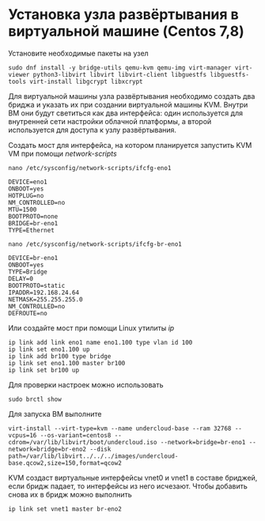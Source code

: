 # Установка узла развёртывания в виртуальной машине (Centos 7,8) 

Установите необходимые пакеты на узел 
~~~shell
sudo dnf install -y bridge-utils qemu-kvm qemu-img virt-manager virt-viewer python3-libvirt libvirt libvirt-client libguestfs libguestfs-tools virt-install libgcrypt libxcrypt
~~~

Для виртуальной машины узла развёртывания необходимо создать два бриджа и указать их при создании виртуальной машины KVM. 
Внутри ВМ они будут светиться как два интерфейса: один используется для внутренней сети настройки облачной платформы, а второй используется для доступа к узлу развёртывания.  

Создать мост для интерфейса, на котором планируется запустить KVM VM при помощи _network-scripts_
~~~shell
nano /etc/sysconfig/network-scripts/ifcfg-eno1
~~~
~~~
DEVICE=eno1
ONBOOT=yes
HOTPLUG=no
NM_CONTROLLED=no
MTU=1500
BOOTPROTO=none
BRIDGE=br-eno1
TYPE=Ethernet
~~~
~~~shell
nano /etc/sysconfig/network-scripts/ifcfg-br-eno1
~~~
~~~
DEVICE=br-eno1
ONBOOT=yes
TYPE=Bridge
DELAY=0
BOOTPROTO=static
IPADDR=192.168.24.64
NETMASK=255.255.255.0
NM_CONTROLLED=no
DEFROUTE=no
~~~

Или создайте мост при помощи Linux утилиты _ip_
~~~shell
ip link add link eno1 name eno1.100 type vlan id 100
ip link set eno1.100 up
ip link add br100 type bridge 
ip link set eno1.100 master br100
ip link set br100 up
~~~

Для проверки настроек можно использовать 
~~~shell
sudo brctl show
~~~

Для запуска ВМ выполните
~~~shell
virt-install --virt-type=kvm --name undercloud-base --ram 32768 --vcpus=16 --os-variant=centos8 --cdrom=/var/lib/libvirt/boot/undercloud.iso --network=bridge=br-eno1 --network=bridge=br-eno2 --disk path=/var/lib/libvirt../../../images/undercloud-base.qcow2,size=150,format=qcow2
~~~

KVM создаст виртуальные интерфейсы vnet0 и vnet1 в составе бриджей, если бридж падает, то интерфейсы из него исчезают. Чтобы добавить снова их в бридж можно выполнить
~~~shell
ip link set vnet1 master br-eno2
~~~
